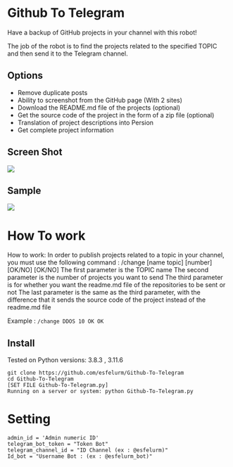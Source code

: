 # Github To Telegram

Have a backup of GitHub projects in your channel with this robot! 

The job of the robot is to find the projects related to the specified TOPIC and then send it to the Telegram channel. 

## Options

- Remove duplicate posts
- Ability to screenshot from the GitHub page (With 2 sites)
- Download the README.md file of the projects (optional)
- Get the source code of the project in the form of a zip file (optional)
- Translation of project descriptions into Persion
- Get complete project information 


## Screen Shot

<img src="https://github.com/esfelurm/Github-To-Telegram/assets/104654028/1720fa9e-515c-4873-9795-368036ed02b7">


## Sample 

<img src="https://github.com/esfelurm/Github-To-Telegram/assets/104654028/4b44ed4b-0324-4c51-83e9-fdb89c567871">


# How To work

How to work: 
In order to publish projects related to a topic in your channel, you must use the following command :
/change [name topic] [number] [OK/NO] [OK/NO] 
The first parameter is the TOPIC name The second parameter is the number of projects you want to send The third parameter is for whether you want the readme.md file of the repositories to be sent or not The last parameter is the same as the third parameter, with the difference that it sends the source code of the project instead of the readme.md file 

Example : ```/change DDOS 10 OK OK```

## Install

Tested on Python versions: 3.8.3 , 3.11.6

```
git clone https://github.com/esfelurm/Github-To-Telegram
cd Github-To-Telegram
[SET FILE Github-To-Telegram.py]
Running on a server or system: python Github-To-Telegram.py
```

# Setting

```
admin_id = 'Admin numeric ID'
telegram_bot_token = "Token Bot"
telegram_channel_id = "ID Channel (ex : @esfelurm)"
Id_bot = "Username Bot : (ex : @esfelurm_bot)"
```
